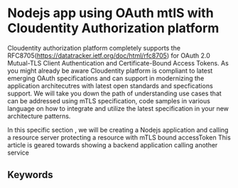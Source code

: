 # Nodejs app using OAuth mtlS with Cloudentity Authorization platform

Cloudentity authorization platform completely supports the RFC8705(https://datatracker.ietf.org/doc/html/rfc8705) for OAuth 2.0 Mutual-TLS Client Authentication and Certificate-Bound Access Tokens.
As you might already be aware Cloudentity platform is compliant to latest emerging OAuth specifications and can support in modernizing the application architecutres with latest open standards and
specfications support. We will take you down the path of understanding use cases that can be addressed using mTLS specification, code samples in various language on how to integrate and utilize the latest
specification in your new architecture patterns.

In this specific section , we will be creating a Nodejs application and calling a resource server protecting a resource with mTLS bound accessToken
This article is geared towards showing a backend application calling another service

## Keywords

##

##


